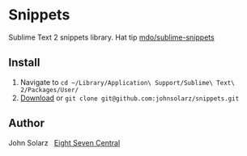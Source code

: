 Snippets
========

Sublime Text 2 snippets library. Hat tip [mdo/sublime-snippets](https://github.com/mdo/sublime-snippets)

Install
-------

1. Navigate to `cd ~/Library/Application\ Support/Sublime\ Text\ 2/Packages/User/`
2. [Download](https://github.com/johnsolarz/snippets/zipball/master) or `git clone git@github.com:johnsolarz/snippets.git`

Author
------

John Solarz&nbsp;&nbsp;
[Eight Seven Central](http://eightsevencentral.com)
